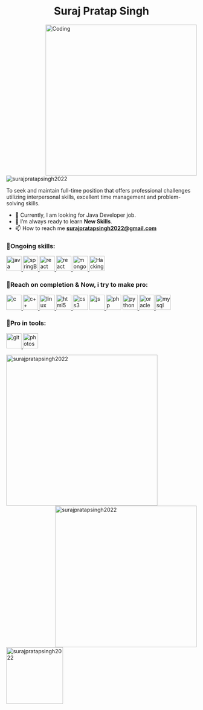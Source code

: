 <h1 align="center">Suraj Pratap Singh</h1>

<img align="right" alt="Coding" width="400" src="https://cdn.dribbble.com/users/1162077/screenshots/3848914/programmer.gif">
<p align="left"> <img src="https://komarev.com/ghpvc/?username=surajpratapsingh2022&label=Profile%20views&color=0e75b6&style=flat" alt="surajpratapsingh2022" /> </p>

To seek and maintain full-time position that offers professional challenges utilizing interpersonal skills, excellent time management and problem-solving skills.
- 🔭 Currently, I am looking for Java Developer job.
- 🤯 I’m always ready to learn **New Skills**.
- 📫 How to reach me **surajpratapsingh2022@gmail.com**

<h3 align="left">🌱Ongoing skills:</h3>
<p align="left"> 
  <a href="https://www.java.com" target="_blank" rel="noreferrer"> <img src="https://upload.wikimedia.org/wikipedia/en/thumb/3/30/Java_programming_language_logo.svg/1200px-Java_programming_language_logo.svg.png" alt="java" width="40" height="40"/> </a> 
  <a href="https://spring.io" target="_blank" rel="noreferrer"> <img src="https://res.cloudinary.com/startup-grind/image/upload/c_fill,dpr_2.0,f_auto,g_center,q_auto:good/v1/gcs/platform-data-dsc/events/spring-boot-1_5zDxm9B.jpg" alt="springBoot" width="40" height="40"/> </a>
  <a href="https://react.dev/" target="_blank" rel="noreferrer"> <img src="https://spider-man-wiki.vercel.app/img/react.png" alt="react" width="40" height="40"/> </a>
<a href="https://react.dev/" target="_blank" rel="noreferrer"> <img src="https://angular.io/assets/images/logos/angularjs/AngularJS-Shield.svg" alt="react" width="40" height="40"/> </a>
  <a href="https://www.mongodb.com/" target="_blank" rel="noreferrer"> <img src="https://upload.wikimedia.org/wikipedia/commons/thumb/f/f9/Antu_mongodb.svg/2048px-Antu_mongodb.svg.png" alt="mongodb" width="40" height="40"/> </a>
  <a href="https://www.eccouncil.org/" target="_blank" rel="noreferrer"> <img src="https://examenotes.com/wp-content/uploads/2023/12/hacker.png" alt="Hacking" width="40" height="40"/> </a>
</p>


<h3 align="left">🌴Reach on completion & Now, i try to make pro:</h3>
<p align="left"> 
  <a href="https://www.cprogramming.com/" target="_blank" rel="noreferrer"> <img src="https://upload.wikimedia.org/wikipedia/commons/thumb/1/18/C_Programming_Language.svg/695px-C_Programming_Language.svg.png" alt="c" width="40" height="40"/> </a>
  <a href="https://www.w3schools.com/cpp/" target="_blank" rel="noreferrer"> <img src="https://isocpp.org/assets/images/cpp_logo.png" alt="c++" width="40" height="40"/> </a>
  <a href="https://www.linux.org/" target="_blank" rel="noreferrer"> <img src="https://seeklogo.com/images/L/linux-logo-704D6BB91C-seeklogo.com.png" alt="linux" width="40" height="40"/> </a> 
  <a href="https://www.w3.org/html/" target="_blank" rel="noreferrer"> <img src="https://upload.wikimedia.org/wikipedia/commons/thumb/3/38/HTML5_Badge.svg/800px-HTML5_Badge.svg.png" alt="html5" width="40" height="40"/> </a>
  <a href="https://www.w3schools.com/css/" target="_blank" rel="noreferrer"> <img src="https://upload.wikimedia.org/wikipedia/commons/thumb/6/62/CSS3_logo.svg/2048px-CSS3_logo.svg.png" alt="css3" width="40" height="40"/></a> 
  <a href="https://www.javascript.com/" target="_blank" rel="noreferrer"> <img src="https://cdn.worldvectorlogo.com/logos/javascript-1.svg" alt="js" width="40" height="40"/> </a>
  <a href="https://www.php.net/" target="_blank" rel="noreferrer"> <img src="https://upload.wikimedia.org/wikipedia/commons/thumb/2/27/PHP-logo.svg/800px-PHP-logo.svg.png" alt="php" width="40" height="40"/></a>  
  <a href="https://www.python.org" target="_blank" rel="noreferrer"> <img src="https://s3.dualstack.us-east-2.amazonaws.com/pythondotorg-assets/media/community/logos/python-logo-only.png" alt="python" width="40" height="40"/> </a> 
  <a href="https://www.oracle.com/" target="_blank" rel="noreferrer"> <img src="https://www.techasoft.com/debug/img/oracle.png" alt="oracle" width="40" height="40"/> </a> 
  <a href="https://www.mysql.com/" target="_blank" rel="noreferrer"> <img src="https://upload.wikimedia.org/wikipedia/commons/thumb/b/b2/Database-mysql.svg/1448px-Database-mysql.svg.png" alt="mysql" width="40" height="40"/> </a> 
</p>

<h3 align="left">🌳Pro in tools:</h3>
<p align="left"> <a href="https://git-scm.com/" target="_blank" rel="noreferrer"> <img src="https://www.vectorlogo.zone/logos/git-scm/git-scm-icon.svg" alt="git" width="40" height="40"/> </a> <a href="https://www.photoshop.com/en" target="_blank" rel="noreferrer"> <img src="https://cdn-icons-png.flaticon.com/512/5440/5440062.png" alt="photoshop" width="40" height="40"/> </a> </p>


<p><img align="left" width= "400" src="https://github-readme-streak-stats.herokuapp.com/?user=surajpratapsingh2022&" alt="surajpratapsingh2022" /></p>

<p><img align="right" width= "375" src="https://github-readme-stats.vercel.app/api?username=surajpratapsingh2022&show_icons=true&locale=en" alt="surajpratapsingh2022" /></p><br><br><br>


  <p><img height=150 align="center" src="https://github-readme-stats.vercel.app/api/top-langs?username=surajpratapsingh2022&layout=compact&langs_count=8&card_width=320" alt="surajpratapsingh2022" /></p>


